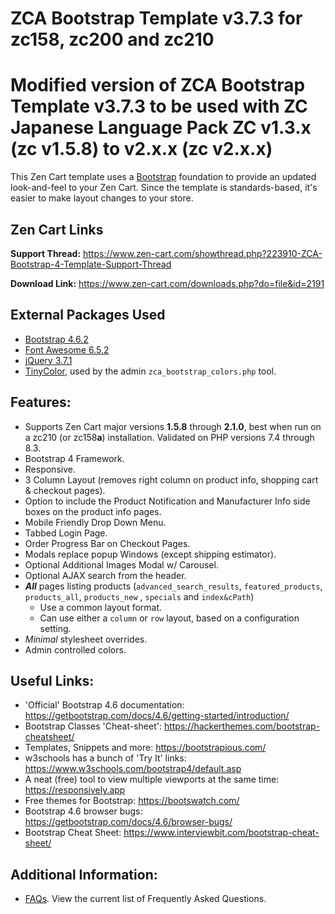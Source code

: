 # ZCA Bootstrap Template v3.7.3 for zc158, zc200 and zc210
# Modified version of ZCA Bootstrap Template v3.7.3 to be used with ZC Japanese Language Pack ZC v1.3.x (zc v1.5.8) to v2.x.x (zc v2.x.x)

This Zen Cart template uses a [Bootstrap](https://getbootstrap.com/docs/4.5/getting-started/introduction/) foundation to provide an updated look-and-feel to your Zen Cart.  Since the template is standards-based, it's easier to make layout changes to your store.

## Zen Cart Links

**Support Thread:** https://www.zen-cart.com/showthread.php?223910-ZCA-Bootstrap-4-Template-Support-Thread

**Download Link:** https://www.zen-cart.com/downloads.php?do=file&id=2191

## External Packages Used

- [Bootstrap 4.6.2](https://getbootstrap.com/docs/4.6/getting-started/introduction/)
- [Font Awesome 6.5.2](https://fontawesome.com/)
- [jQuery 3.7.1](https://jquery.com/download/)
- [TinyColor](https://bgrins.github.io/TinyColor/), used by the admin `zca_bootstrap_colors.php` tool.

## Features:

- Supports Zen Cart major versions **1.5.8** through **2.1.0**, best when run on a zc210 (or zc158**a**) installation.  Validated on PHP versions 7.4 through 8.3.
- Bootstrap 4 Framework.
- Responsive.
- 3 Column Layout (removes right column on product info, shopping cart & checkout pages).
- Option to include the Product Notification and Manufacturer Info side boxes on the product info pages.
- Mobile Friendly Drop Down Menu.
- Tabbed Login Page.
- Order Progress Bar on Checkout Pages.
- Modals replace popup Windows (except shipping estimator).
- Optional Additional Images Modal w/ Carousel.
- Optional AJAX search from the header.
- ***All*** pages listing products (`advanced_search_results`, `featured_products`,  `products_all`, `products_new` , `specials` and `index&cPath`) 
  - Use a common layout format.
  - Can use either a `column` or `row` layout, based on a configuration setting.
- *Minimal* stylesheet overrides.
- Admin controlled colors.

## Useful Links:

- 'Official' Bootstrap 4.6 documentation: https://getbootstrap.com/docs/4.6/getting-started/introduction/
- Bootstrap Classes 'Cheat-sheet': https://hackerthemes.com/bootstrap-cheatsheet/
- Templates, Snippets and more: https://bootstrapious.com/
- w3schools has a bunch of 'Try It' links: https://www.w3schools.com/bootstrap4/default.asp
- A neat (free) tool to view multiple viewports at the same time: https://responsively.app 
- Free themes for Bootstrap: https://bootswatch.com/
- Bootstrap 4.6 browser bugs: https://getbootstrap.com/docs/4.6/browser-bugs/
- Bootstrap Cheat Sheet: https://www.interviewbit.com/bootstrap-cheat-sheet/

## Additional Information:

- [FAQs](https://github.com/lat9/ZCA-Bootstrap-Template/wiki/Frequently-Asked-Questions).  View the current list of Frequently Asked Questions.
